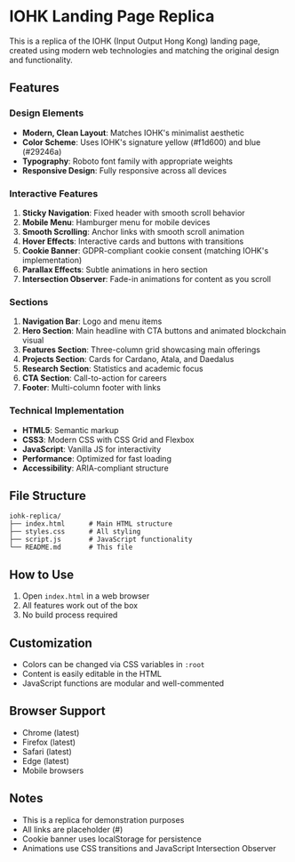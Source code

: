 # IOHK Landing Page Replica

This is a replica of the IOHK (Input Output Hong Kong) landing page, created using modern web technologies and matching the original design and functionality.

## Features

### Design Elements

- **Modern, Clean Layout**: Matches IOHK's minimalist aesthetic
- **Color Scheme**: Uses IOHK's signature yellow (#f1d600) and blue (#29246a)
- **Typography**: Roboto font family with appropriate weights
- **Responsive Design**: Fully responsive across all devices

### Interactive Features

1. **Sticky Navigation**: Fixed header with smooth scroll behavior
2. **Mobile Menu**: Hamburger menu for mobile devices
3. **Smooth Scrolling**: Anchor links with smooth scroll animation
4. **Hover Effects**: Interactive cards and buttons with transitions
5. **Cookie Banner**: GDPR-compliant cookie consent (matching IOHK's implementation)
6. **Parallax Effects**: Subtle animations in hero section
7. **Intersection Observer**: Fade-in animations for content as you scroll

### Sections

1. **Navigation Bar**: Logo and menu items
2. **Hero Section**: Main headline with CTA buttons and animated blockchain visual
3. **Features Section**: Three-column grid showcasing main offerings
4. **Projects Section**: Cards for Cardano, Atala, and Daedalus
5. **Research Section**: Statistics and academic focus
6. **CTA Section**: Call-to-action for careers
7. **Footer**: Multi-column footer with links

### Technical Implementation

- **HTML5**: Semantic markup
- **CSS3**: Modern CSS with CSS Grid and Flexbox
- **JavaScript**: Vanilla JS for interactivity
- **Performance**: Optimized for fast loading
- **Accessibility**: ARIA-compliant structure

## File Structure

```
iohk-replica/
├── index.html      # Main HTML structure
├── styles.css      # All styling
├── script.js       # JavaScript functionality
└── README.md       # This file
```

## How to Use

1. Open `index.html` in a web browser
2. All features work out of the box
3. No build process required

## Customization

- Colors can be changed via CSS variables in `:root`
- Content is easily editable in the HTML
- JavaScript functions are modular and well-commented

## Browser Support

- Chrome (latest)
- Firefox (latest)
- Safari (latest)
- Edge (latest)
- Mobile browsers

## Notes

- This is a replica for demonstration purposes
- All links are placeholder (#)
- Cookie banner uses localStorage for persistence
- Animations use CSS transitions and JavaScript Intersection Observer
